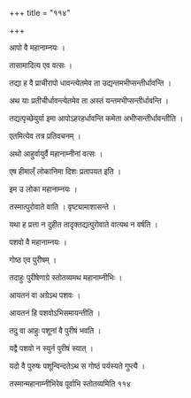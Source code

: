 +++
title = "११४"

+++

 

आपो वै महानाम्नयः । 

तासामादित्य एव वत्सः । 

तद्या ह वै प्राचीरापो धावन्त्येतमेव ता उद्यन्तमभीप्सन्तीर्धावन्ति । 

अथ याः प्रतीचीर्धावन्त्येतमेव ता अस्तं यन्तमभीप्सन्तीर्धावन्ति । 

तद्यत्पृच्छेयुर्या इमा आपोऽहरहर्धावन्ति कमेता अभीप्सन्तीर्धावन्तीति । 

एतमित्येव तत्र प्रतिवचनम् । 

अथो आहुर्वायुर्वै महानाम्नीनां वत्सः । 

एष हीमाल्ँ लोकानिमा दिशः प्रतापयत इति । 

इम उ लोका महानाम्नयः । 

तस्मात्पुरोवाते वाति । वृष्ट्यामाशासन्ते । 

यथा ह प्रत्ता न दुहीत तादृक्तद्यत्पुरोवाते वात्यथ न वर्षति । 

पशवो वै महानाम्नयः । 

गोष्ठ एव पुरीषम् । 

तदाहुः पुरीषेणाग्रे स्तोतव्यमथ महानाम्नीभिः । 

आयतनं वा अग्रेऽथ पशवः । 

आयतनं हि पशवोऽभिसमायन्तीति । 

तदु वा आहुः पशूनां वै पुरीषं भवति । 

यद्वै पशवो न स्युर्न पुरीषं स्यात् । 

यदो वै पुरुषः पशून्विन्दतेऽथ स गोष्ठं पर्यस्यते गुप्त्यै । 

तस्मान्महानाम्नीभिरेव पूर्वाभि स्तोतव्यमिति ११४
